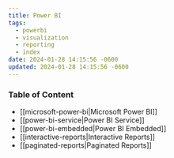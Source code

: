```yaml
---
title: Power BI
tags:
  - powerbi
  - visualization
  - reporting
  - index
date: 2024-01-28 14:15:56 -0600
updated: 2024-01-28 14:15:56 -0600
---
```


### Table of Content

* [[microsoft-power-bi|Microsoft Power BI]]
* [[power-bi-service|Power BI Service]]
* [[power-bi-embedded|Power BI Embedded]]
* [[interactive-reports|Interactive Reports]]
* [[paginated-reports|Paginated Reports]]

